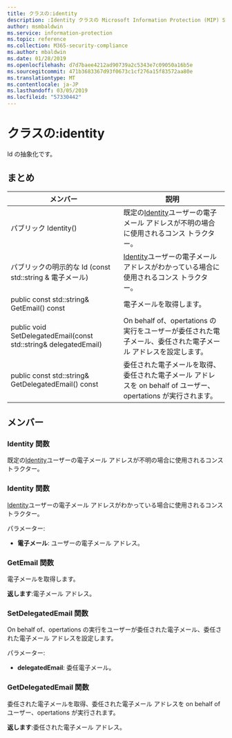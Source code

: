 ```yaml
---
title: クラスの:identity
description: :Identity クラスの Microsoft Information Protection (MIP) SDK について説明します。
author: msmbaldwin
ms.service: information-protection
ms.topic: reference
ms.collection: M365-security-compliance
ms.author: mbaldwin
ms.date: 01/28/2019
ms.openlocfilehash: d7d7baee4212ad90739a2c5343e7c09050a16b5e
ms.sourcegitcommit: 471b3683367d93f0673c1cf276a15f83572aa80e
ms.translationtype: MT
ms.contentlocale: ja-JP
ms.lasthandoff: 03/05/2019
ms.locfileid: "57330442"
---
```

# <a name="class-mipidentity"></a>クラスの:identity 
Id の抽象化です。
  
## <a name="summary"></a>まとめ
 メンバー                        | 説明                                
--------------------------------|---------------------------------------------
パブリック Identity()  |  既定の[Identity](class_mip_identity.md)ユーザーの電子メール アドレスが不明の場合に使用されるコンス トラクター。
パブリックの明示的な Id (const std::string & 電子メール)  |  [Identity](class_mip_identity.md)ユーザーの電子メール アドレスがわかっている場合に使用されるコンス トラクター。
public const std::string& GetEmail() const  |  電子メールを取得します。
public void SetDelegatedEmail(const std::string& delegatedEmail)  |  On behalf of、opertations の実行をユーザーが委任された電子メール、委任された電子メール アドレスを設定します。
public const std::string& GetDelegatedEmail() const  |  委任された電子メールを取得、委任された電子メール アドレスを on behalf of ユーザー、opertations が実行されます。
  
## <a name="members"></a>メンバー
  
### <a name="identity-function"></a>Identity 関数
既定の[Identity](class_mip_identity.md)ユーザーの電子メール アドレスが不明の場合に使用されるコンス トラクター。
  
### <a name="identity-function"></a>Identity 関数
[Identity](class_mip_identity.md)ユーザーの電子メール アドレスがわかっている場合に使用されるコンス トラクター。

パラメーター:  
* **電子メール**: ユーザーの電子メール アドレス。


  
### <a name="getemail-function"></a>GetEmail 関数
電子メールを取得します。

  
**返します**:電子メール アドレス。
  
### <a name="setdelegatedemail-function"></a>SetDelegatedEmail 関数
On behalf of、opertations の実行をユーザーが委任された電子メール、委任された電子メール アドレスを設定します。

パラメーター:  
* **delegatedEmail**: 委任電子メール。


  
### <a name="getdelegatedemail-function"></a>GetDelegatedEmail 関数
委任された電子メールを取得、委任された電子メール アドレスを on behalf of ユーザー、opertations が実行されます。

  
**返します**:委任された電子メール アドレス。
